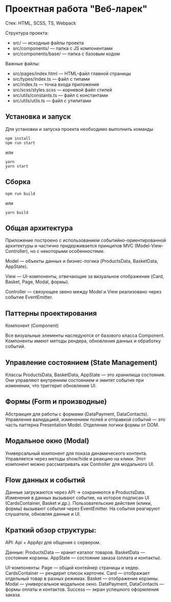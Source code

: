 # Проектная работа "Веб-ларек"

Стек: HTML, SCSS, TS, Webpack

Структура проекта:
- src/ — исходные файлы проекта
- src/components/ — папка с JS компонентами
- src/components/base/ — папка с базовым кодом

Важные файлы:
- src/pages/index.html — HTML-файл главной страницы
- src/types/index.ts — файл с типами
- src/index.ts — точка входа приложения
- src/scss/styles.scss — корневой файл стилей
- src/utils/constants.ts — файл с константами
- src/utils/utils.ts — файл с утилитами

## Установка и запуск
Для установки и запуска проекта необходимо выполнить команды

```
npm install
npm run start
```

или

```
yarn
yarn start
```
## Сборка

```
npm run build
```

или

```
yarn build
```
## Общая архитектура

Приложение построено с использованием событийно-ориентированной архитектуры и частично придерживается принципов MVC (Model-View-Controller), но с некоторыми особенностями.

Model — объекты данных и бизнес-логика (ProductsData, BasketData, AppState).

View — UI-компоненты, отвечающие за визуальное отображение (Card, Basket, Page, Modal, формы).

Controller — связующее звено между Model и View реализовано через событие EventEmitter.

## Паттерны проектирования

Компонент (Component)

Все визуальные элементы наследуются от базового класса Component.
Компоненты имеют методы рендера, обновления данных и обработку событий.

## Управление состоянием (State Management)

Классы ProductsData, BasketData, AppState — это хранилища состояния.
Они управляют внутренним состоянием и эмитят события при изменении, что триггерит обновление UI.

## Формы (Form и производные)

Абстракция для работы с формами (DataPayment, DataContacts).
Управление валидацией, изменением полей и отправкой событий — это часть паттерна Presentation Model.
Отделение логики формы от DOM.

## Модальное окно (Modal)

Универсальный компонент для показа динамического контента.
Управляется через методы show/hide и реакцию на клики.
Этот компонент можно рассматривать как Controller для модального UI.

## Flow данных и событий

Данные загружаются через API → сохраняются в ProductsData.
Изменения в данных вызывают событие, на которое подписан UI (CardsContainer, Basket и др.).
Пользовательские действия (клики, формы) вызывают события через EventEmitter.
На события реагируют слушатели, обновляя данные и UI.

## Краткий обзор структуры:

API: Api + AppApi для общения с сервером.

Данные:
ProductsData — хранит каталог товаров.
BasketData — состояние корзины.
AppState — состояние заказа (оплата и контакты).

UI-компоненты:
Page — общий контейнер страницы и хедер.
CardsContainer — рендерит список карточек.
Card — отображает отдельный товар в разных режимах.
Basket — отображение корзины.
Modal — универсальное модальное окно.
DataPayment, DataContacts — формы оплаты и контактов.
Success — экран успешного оформления заказа.